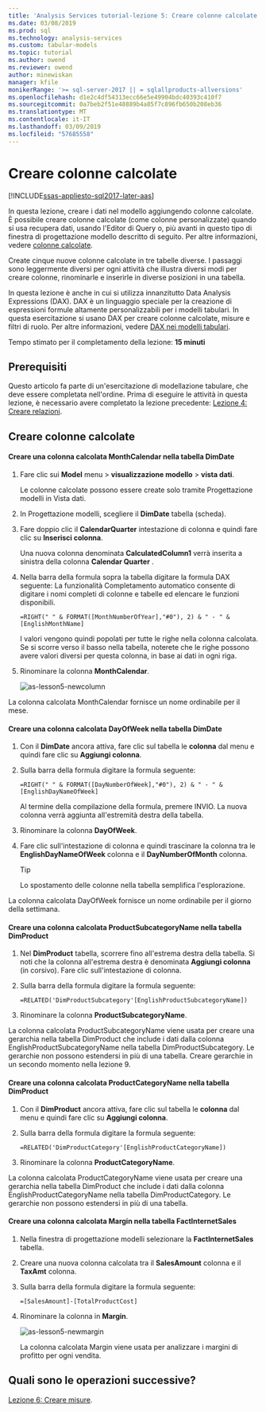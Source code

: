 ```yaml
---
title: 'Analysis Services tutorial-lezione 5: Creare colonne calcolate | Microsoft Docs'
ms.date: 03/08/2019
ms.prod: sql
ms.technology: analysis-services
ms.custom: tabular-models
ms.topic: tutorial
ms.author: owend
ms.reviewer: owend
author: minewiskan
manager: kfile
monikerRange: '>= sql-server-2017 || = sqlallproducts-allversions'
ms.openlocfilehash: d1e2c4df54313ecc66e5e49904bdc40393c410f7
ms.sourcegitcommit: 0a7beb2f51e48889b4a85f7c896fb650b208eb36
ms.translationtype: MT
ms.contentlocale: it-IT
ms.lasthandoff: 03/09/2019
ms.locfileid: "57685558"
---
```

# <a name="create-calculated-columns"></a>Creare colonne calcolate

[!INCLUDE[ssas-appliesto-sql2017-later-aas](../../includes/ssas-appliesto-sql2017-later-aas.md)]

In questa lezione, creare i dati nel modello aggiungendo colonne calcolate. È possibile creare colonne calcolate (come colonne personalizzate) quando si usa recupera dati, usando l'Editor di Query o, più avanti in questo tipo di finestra di progettazione modello descritto di seguito. Per altre informazioni, vedere [colonne calcolate](../tabular-models/ssas-calculated-columns.md).
  
Create cinque nuove colonne calcolate in tre tabelle diverse. I passaggi sono leggermente diversi per ogni attività che illustra diversi modi per creare colonne, rinominarle e inserirle in diverse posizioni in una tabella.  

In questa lezione è anche in cui si utilizza innanzitutto Data Analysis Expressions (DAX). DAX è un linguaggio speciale per la creazione di espressioni formule altamente personalizzabili per i modelli tabulari. In questa esercitazione si usano DAX per creare colonne calcolate, misure e filtri di ruolo. Per altre informazioni, vedere [DAX nei modelli tabulari](../tabular-models/understanding-dax-in-tabular-models-ssas-tabular.md). 
  
Tempo stimato per il completamento della lezione: **15 minuti**  
  
## <a name="prerequisites"></a>Prerequisiti  

Questo articolo fa parte di un'esercitazione di modellazione tabulare, che deve essere completata nell'ordine. Prima di eseguire le attività in questa lezione, è necessario avere completato la lezione precedente: [Lezione 4: Creare relazioni](../tutorial-tabular-1400/as-lesson-4-create-relationships.md). 
  
## <a name="create-calculated-columns"></a>Creare colonne calcolate  
  
#### <a name="create-a-monthcalendar-calculated-column-in-the-dimdate-table"></a>Creare una colonna calcolata MonthCalendar nella tabella DimDate  
  
1.  Fare clic sui **Model** menu > **visualizzazione modello** > **vista dati**.  
  
    Le colonne calcolate possono essere create solo tramite Progettazione modelli in Vista dati.  
  
2.  In Progettazione modelli, scegliere il **DimDate** tabella (scheda).  
  
3.  Fare doppio clic il **CalendarQuarter** intestazione di colonna e quindi fare clic su **Inserisci colonna**.  
  
    Una nuova colonna denominata **CalculatedColumn1** verrà inserita a sinistra della colonna **Calendar Quarter** .  
  
4.  Nella barra della formula sopra la tabella digitare la formula DAX seguente: La funzionalità Completamento automatico consente di digitare i nomi completi di colonne e tabelle ed elencare le funzioni disponibili.  
  
    ```  
    =RIGHT(" " & FORMAT([MonthNumberOfYear],"#0"), 2) & " - " & [EnglishMonthName]  
    ``` 
  
    I valori vengono quindi popolati per tutte le righe nella colonna calcolata. Se si scorre verso il basso nella tabella, noterete che le righe possono avere valori diversi per questa colonna, in base ai dati in ogni riga.    
  
5.  Rinominare la colonna **MonthCalendar**. 

    ![as-lesson5-newcolumn](../tutorial-tabular-1400/media/as-lesson5-newcolumn.png) 
  
La colonna calcolata MonthCalendar fornisce un nome ordinabile per il mese.  
  
#### <a name="create-a-dayofweek-calculated-column-in-the-dimdate-table"></a>Creare una colonna calcolata DayOfWeek nella tabella DimDate  
  
1.  Con il **DimDate** ancora attiva, fare clic sul tabella le **colonna** dal menu e quindi fare clic su **Aggiungi colonna**.  
  
2.  Sulla barra della formula digitare la formula seguente:  
    
    ```
    =RIGHT(" " & FORMAT([DayNumberOfWeek],"#0"), 2) & " - " & [EnglishDayNameOfWeek]  
    ```
    
    Al termine della compilazione della formula, premere INVIO. La nuova colonna verrà aggiunta all'estremità destra della tabella.  
  
3.  Rinominare la colonna **DayOfWeek**.  
  
4.  Fare clic sull'intestazione di colonna e quindi trascinare la colonna tra le **EnglishDayNameOfWeek** colonna e il **DayNumberOfMonth** colonna.  
  
    > [!TIP]  
    > Lo spostamento delle colonne nella tabella semplifica l'esplorazione.  
  
La colonna calcolata DayOfWeek fornisce un nome ordinabile per il giorno della settimana.  
  
#### <a name="create-a-productsubcategoryname-calculated-column-in-the-dimproduct-table"></a>Creare una colonna calcolata ProductSubcategoryName nella tabella DimProduct  
  
  
1.  Nel **DimProduct** tabella, scorrere fino all'estrema destra della tabella. Si noti che la colonna all'estrema destra è denominata **Aggiungi colonna** (in corsivo). Fare clic sull'intestazione di colonna.  
  
2.  Sulla barra della formula digitare la formula seguente:  
    
    ```
    =RELATED('DimProductSubcategory'[EnglishProductSubcategoryName])  
    ```
  
3.  Rinominare la colonna **ProductSubcategoryName**.  
  
La colonna calcolata ProductSubcategoryName viene usata per creare una gerarchia nella tabella DimProduct che include i dati dalla colonna EnglishProductSubcategoryName nella tabella DimProductSubcategory. Le gerarchie non possono estendersi in più di una tabella. Creare gerarchie in un secondo momento nella lezione 9.  
  
#### <a name="create-a-productcategoryname-calculated-column-in-the-dimproduct-table"></a>Creare una colonna calcolata ProductCategoryName nella tabella DimProduct  
  
1.  Con il **DimProduct** ancora attiva, fare clic sul tabella le **colonna** dal menu e quindi fare clic su **Aggiungi colonna**.  
  
2.  Sulla barra della formula digitare la formula seguente:  
  
    ```
    =RELATED('DimProductCategory'[EnglishProductCategoryName]) 
    ```
    
3.  Rinominare la colonna **ProductCategoryName**.  
  
La colonna calcolata ProductCategoryName viene usata per creare una gerarchia nella tabella DimProduct che include i dati dalla colonna EnglishProductCategoryName nella tabella DimProductCategory. Le gerarchie non possono estendersi in più di una tabella.  
  
#### <a name="create-a-margin-calculated-column-in-the-factinternetsales-table"></a>Creare una colonna calcolata Margin nella tabella FactInternetSales  
  
1.  Nella finestra di progettazione modelli selezionare la **FactInternetSales** tabella.  
  
2.  Creare una nuova colonna calcolata tra il **SalesAmount** colonna e il **TaxAmt** colonna.  
  
3.  Sulla barra della formula digitare la formula seguente:  
  
    ```
    =[SalesAmount]-[TotalProductCost]
    ``` 

4.  Rinominare la colonna in **Margin**.  
 
      ![as-lesson5-newmargin](../tutorial-tabular-1400/media/as-lesson5-newmargin.png)
      
    La colonna calcolata Margin viene usata per analizzare i margini di profitto per ogni vendita.  
  
## <a name="whats-next"></a>Quali sono le operazioni successive?

[Lezione 6: Creare misure](../tutorial-tabular-1400/as-lesson-6-create-measures.md).
  
  
  
